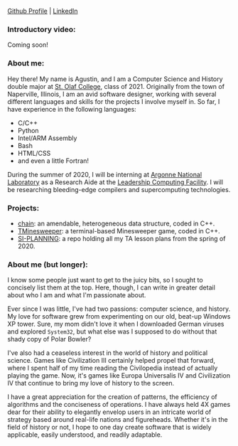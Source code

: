 [Github Profile](https://github.com/agforero) | [LinkedIn](https://www.linkedin.com/in/afor/)

### Introductory video:
Coming soon!


### About me:
Hey there! My name is Agustin, and I am a Computer Science and History double major at [St. Olaf College](https://wp.stolaf.edu/), class of 2021. Originally from the town of Naperville, Illinois, I am an avid software designer, working with several different languages and skills for the projects I involve myself in. So far, I have experience in the following languages:

* C/C++
* Python
* Intel/ARM Assembly
* Bash
* HTML/CSS
* and even a little Fortran!

During the summer of 2020, I will be interning at [Argonne National Laboratory](https://www.anl.gov) as a Research Aide at the [Leadership Computing Facility](https://www.alcf.anl.gov/). I will be researching bleeding-edge compilers and supercomputing technologies.


### Projects:
* [chain](https://github.com/agforero/chain/): an amendable, heterogeneous data structure, coded in C++.
* [TMinesweeper](https://github.com/agforero/TMinesweeper/): a terminal-based Minesweeper game, coded in C++.
* [SI-PLANNING](https://github.com/agforero/SI-PLANNING/): a repo holding all my TA lesson plans from the spring of 2020.


### About me (but longer):
I know some people just want to get to the juicy bits, so I sought to concisely list them at the top. Here, though, I can write in greater detail about who I am and what I'm passionate about.

Ever since I was little, I've had two passions: computer science, and history. My love for software grew from experimenting on  our old, beat-up Windows XP tower. Sure, my mom didn't love it when I downloaded German viruses and explored `System32`, but what else was I supposed to do without that shady copy of Polar Bowler? 

I've also had a ceaseless interest in the world of history and political science. Games like Civilization III certainly helped propel that forward, where I spent half of my time reading the Civilopedia instead of actually playing the game. Now, it's games like Europa Universalis IV and Civilization IV that continue to bring my love of history to the screen.

I have a great appreciation for the creation of patterns, the efficiency of algorithms and the conciseness of operations. I have always held 4X games dear for their ability to elegantly envelop users in an intricate world of strategy based around real-life nations and figureheads. Whether it's in the field of history or not, I hope to one day create software that is widely applicable, easily understood, and readily adaptable.
